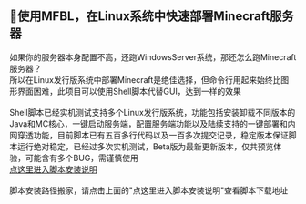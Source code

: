 ## 👏使用MFBL，在Linux系统中快速部署Minecraft服务器
如果你的服务器本身配置不高，还跑WindowsServer系统，那还怎么跑Minecraft服务器？</br>
所以在Linux发行版系统中部署Minecraft是绝佳选择，但命令行用起来始终比图形界面困难，此项目可以使用Shell脚本代替GUI，达到一样的效果</br>
</br>
Shell脚本已经实机测试支持多个Linux发行版系统，功能包括安装卸载不同版本的Java和MC核心，一键启动服务端，配置服务端功能以及陆续支持的一键部署和内网穿透功能，目前脚本已有五百多行代码以及一百多次提交记录，稳定版本保证脚本运行绝对稳定，已经过多次实机测试，Beta版为最新更新版本，仅共预览体验，可能含有多个BUG，需谨慎使用</br>
[点这里进入脚本安装说明](https://github.com/Kihh/MFBL/blob/main/install/README.md)</br>
</br>
脚本安装路径搬家，请点击上面的"点这里进入脚本安装说明"查看脚本下载地址
